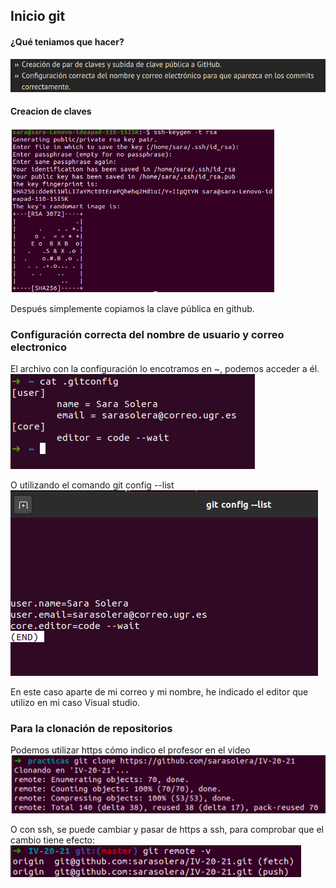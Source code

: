 ## Inicio git

#### ¿Qué teniamos que hacer?
![](configuracion1.png)

#### Creacion de claves
![](claves.png)

Después simplemente copiamos la clave pública en github.

### Configuración correcta del nombre de usuario y correo electronico
El archivo con la configuración lo encotramos en ~, podemos acceder a él.
![](configuracion3.png)

O utilizando el comando git config --list
![](configuracion4.png)

En este caso aparte de mi correo y mi nombre, he indicado el editor que utilizo en mi caso Visual studio.

### Para la clonación de repositorios
Podemos utilizar https cómo indico el profesor en el video
![](https.png)

O con ssh, se puede cambiar y pasar de https a ssh, para comprobar que el cambio tiene efecto: 
![](ssh.png)
